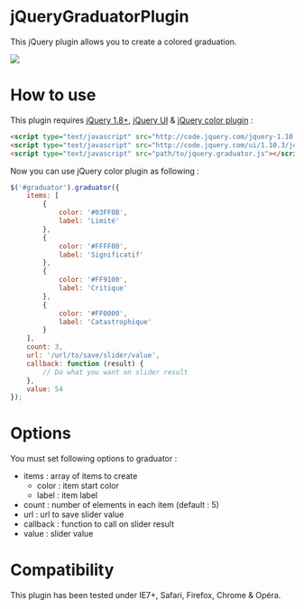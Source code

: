# jQueryGraduatorPlugin

This jQuery plugin allows you to create a colored graduation.

<img src="http://www.vincent-chalamon.fr/content/images/2015/04/jquery-graduator.png" />

# How to use

This plugin requires [jQuery 1.8+](http://jquery.com/), [jQuery UI](http://jqueryui.com/) & [jQuery color plugin](https://github.com/vincentchalamon/jQueryColorPlugin) :
```html
<script type="text/javascript" src="http://code.jquery.com/jquery-1.10.1.min.js"></script>
<script type="text/javascript" src="http://code.jquery.com/ui/1.10.3/jquery-ui.min.js"></script>
<script type="text/javascript" src="path/to/jquery.graduator.js"></script>
```

Now you can use jQuery color plugin as following :
```javascript
$('#graduator').graduator({
    items: [
        {
            color: '#03FF0B',
            label: 'Limité'
        },
        {
            color: '#FFFF00',
            label: 'Significatif'
        },
        {
            color: '#FF9100',
            label: 'Critique'
        },
        {
            color: '#FF0000',
            label: 'Catastrophique'
        }
    ],
    count: 3,
    url: '/url/to/save/slider/value',
    callback: function (result) {
        // Do what you want on slider result
    },
    value: 54
});
```

# Options

You must set following options to graduator :

* items : array of items to create
    * color : item start color
    * label : item label
* count : number of elements in each item (default : 5)
* url : url to save slider value
* callback : function to call on slider result
* value : slider value

# Compatibility

This plugin has been tested under IE7+, Safari, Firefox, Chrome & Opéra.
